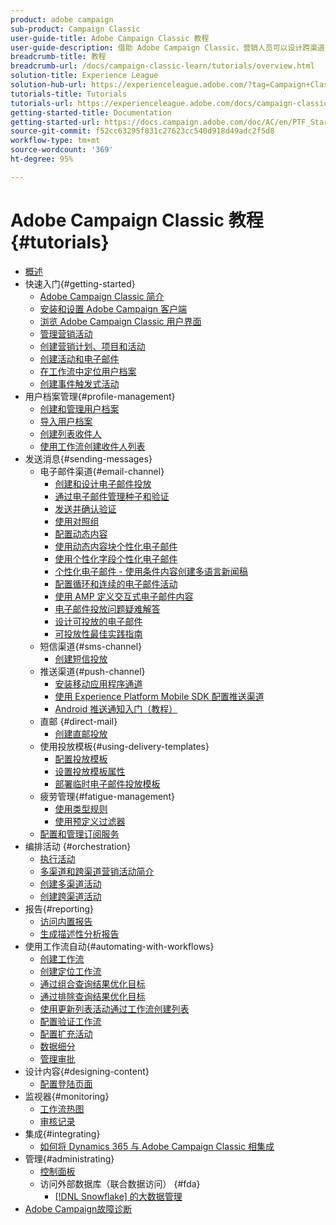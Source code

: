 ```yaml
---
product: adobe campaign
sub-product: Campaign Classic
user-guide-title: Adobe Campaign Classic 教程
user-guide-description: 借助 Adobe Campaign Classic，营销人员可以设计跨渠道客户体验并提供可视活动编排、实时交互管理和跨渠道执行的环境。
breadcrumb-title: 教程
breadcrumb-url: /docs/campaign-classic-learn/tutorials/overview.html
solution-title: Experience League
solution-hub-url: https://experienceleague.adobe.com/?tag=Campaign+Classic#recommended/solutions/campaign
tutorials-title: Tutorials
tutorials-url: https://experienceleague.adobe.com/docs/campaign-classic-learn/tutorials/overview.html
getting-started-title: Documentation
getting-started-url: https://docs.campaign.adobe.com/doc/AC/en/PTF_Starting_with_Adobe_Campaign_About_Adobe_Campaign_Classic.html
source-git-commit: f52cc63295f831c27623cc540d918d49adc2f5d8
workflow-type: tm+mt
source-wordcount: '369'
ht-degree: 95%

---
```



# Adobe Campaign Classic 教程 {#tutorials}

+ [概述](/help/overview.md)
+ 快速入门{#getting-started}
   + [Adobe Campaign Classic 简介](/help/getting-started/introduction-to-adobe-campaign-classic.md)
   + [安装和设置 Adobe Campaign 客户端](/help/getting-started/install-and-setup-the-adobe-campaign-client.md)
   + [浏览 Adobe Campaign Classic 用户界面](/help/getting-started/exploring-the-adobe-campaign-classic-user-interface.md)
   + [管理营销活动](/help/getting-started/managing-marketing-campaigns.md)
   + [创建营销计划、项目和活动](/help/getting-started/creating-a-marketing-plan-programs-and-campaigns.md)
   + [创建活动和电子邮件](/help/getting-started/creating-a-campaign-and-an-email.md)
   + [在工作流中定位用户档案](/help/getting-started/targeting-profiles-in-a-workflow.md)
   + [创建事件触发式活动](/help/getting-started/create-event-triggered-campaigns.md)
+ 用户档案管理{#profile-management}
   + [创建和管理用户档案](/help/profile-management/create-and-manage-profiles.md)
   + [导入用户档案](/help/data-management/importing-profiles.md)
   + [创建列表收件人](/help/profile-management/creating-a-list-of-recipients.md)
   + [使用工作流创建收件人列表](/help/profile-management/creating-a-list-of-recipients-with-a-workflow.md)
+ 发送消息{#sending-messages}
   + 电子邮件渠道{#email-channel}
      + [创建和设计电子邮件投放](/help/sending-messages/email-channel/create-and-design-email-deliveries.md)
      + [通过电子邮件管理种子和验证](/help/sending-messages/email-channel/managing-seed-and-proofs.md)
      + [发送并确认验证](/help/sending-messages/email-channel/send-and-validate-proofs.md)
      + [使用对照组](/help/sending-messages/email-channel/use-control-groups.md)
      + [配置动态内容](/help/sending-messages/email-channel/configuring-dynamic-content.md)
      + [使用动态内容块个性化电子邮件](/help/sending-messages/email-channel/personalization-with-dynamic-content-blocks.md)
      + [使用个性化字段个性化电子邮件](/help/sending-messages/email-channel/personalizing-emails-using-personalization-fields.md)
      + [个性化电子邮件 - 使用条件内容创建多语言新闻稿](/help/sending-messages/email-channel/personalizing-emails-create-a-multi-lingual-newsletter-using-conditional-content.md)
      + [配置循环和连续的电子邮件活动](/help/sending-messages/recurring-deliveries.md)
      + [使用 AMP 定义交互式电子邮件内容](/help/sending-messages/email-channel/defining-interactive-email-content-with-amp.md)
      + [电子邮件投放问题疑难解答](/help/sending-messages/email-channel/troubleshooting-email-delivery-issues.md)
      + [设计可投放的电子邮件](/help/sending-messages/email-channel/design-emails-for-deliverability.md)
      + [可投放性最佳实践指南](https://experienceleague.adobe.com/docs/deliverability-learn/deliverability-best-practice-guide/introduction.html?lang=zh-Hans)
   + 短信渠道{#sms-channel}
      + [创建短信投放](/help/sending-messages/mobile-channel/create-a-sms-delivery.md)
   + 推送渠道{#push-channel}
      + [安装移动应用程序通道](/help/sending-messages/mobile-channel/installing-the-mobile-app-channel.md)
      + [使用 Experience Platform Mobile SDK 配置推送渠道 ](/help/sending-messages/mobile-channel/configure-push-using-aep-mobile-sdk.md)
      + [Android 推送通知入门（教程）](https://experienceleague.adobe.com/docs/campaign-classic-learn/getting-started-with-push-notifications-for-android/introduction.html?lang=zh-Hans)
   + 直邮 {#direct-mail}
      + [创建直邮投放](/help/sending-messages/direct-mail/creating-direct-mail-deliveries.md)
   + 使用投放模板{#using-delivery-templates}
      + [配置投放模板](/help/sending-messages/using-delivery-templates/configuring-a-delivery-template.md)
      + [设置投放模板属性](/help/sending-messages/using-delivery-templates/setting-delivery-template-properties.md)
      + [部署临时电子邮件投放模板](/help/sending-messages/using-delivery-templates/deploying-ad-hoc-email-delivery-template.md)
   + 疲劳管理{#fatigue-management}
      + [使用类型规则](/help/sending-messages/fatigue-management/typology-rules-for-fatigue-management.md)
      + [使用预定义过滤器](/help/sending-messages/fatigue-management/fatigue-management-using-filters.md)
   + [配置和管理订阅服务](/help/sending-messages/configuring-and-managing-subscription-services.md)
+ 编排活动 {#orchestration}
   + [执行活动](/help/orchestrating-campaigns/executing-a-campaign.md)
   + [多渠道和跨渠道营销活动简介](/help/orchestrating-campaigns/introduction-to-cross-and-multi-channel-campaigns.md)
   + [创建多渠道活动](/help/orchestrating-campaigns/multi-channel-campaigns.md)
   + [创建跨渠道活动](/help/orchestrating-campaigns/cross-channel-campaigns.md)
+ 报告{#reporting}
   + [访问内置报告](/help/reporting/accessing-built-in-reports.md)
   + [生成描述性分析报告](/help/reporting/generating-a-descriptive-analysis-report.md)
+ 使用工作流自动{#automating-with-workflows}
   + [创建工作流](/help/automating-with-workflows/creating-a-workflow.md)
   + [创建定位工作流](/help/automating-with-workflows/creating-a-targeting-workflow.md)
   + [通过组合查询结果优化目标](/help/automating-with-workflows/refining-targets-by-combining-query-results.md)
   + [通过排除查询结果优化目标](/help/automating-with-workflows/refining-targets-by-excluding-query-results.md)
   + [使用更新列表活动通过工作流创建列表](/help/automating-with-workflows/using-the-update-list-activity.md)
   + [配置验证工作流](/help/automating-with-workflows/validation-flow-configuration.md)
   + [配置扩充活动](/help/automating-with-workflows/enrichment-activity.md)
   + [数据细分](/help/data-management/data-segmentation.md)
   + [管理审批](/help/automating-with-workflows/managing-approvals.md)
+ 设计内容{#designing-content}
   + [配置登陆页面](/help/designing-content/configure-landingpages.md)
+ 监视器{#monitoring}
   + [工作流热图](/help/monitoring-campaign-classic/workflow-heatmap.md)
   + [审核记录](/help/monitoring-campaign-classic/audit-trail.md)
+ 集成{#integrating}
   + [如何将 Dynamics 365 与 Adobe Campaign Classic 相集成](/help/integrations/dynamics365-integration.md)
+ 管理{#administrating}
   + [控制面板](https://experienceleague.adobe.com/docs/campaign-classic-learn/control-panel/control-panel-overview.html?lang=zh-Hans)
   + 访问外部数据库（联合数据访问） {#fda}
      + [ [!DNL Snowflake] 的大数据管理](/help/administrating/snowflake/big-data-segmentation-on-snowflake.md)
+ [Adobe Campaign故障诊断](https://experienceleague.adobe.com/docs/campaign-classic-learn/troubleshooting/overview.html)
